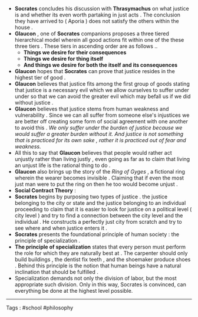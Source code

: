 - **Socrates** concludes his discussion with **Thrasymachus** on what justice is and whether its even worth partaking in just acts . The conclusion they have arrived to ( Aporia ) does not satisfy the others within the house . 
- **Glaucon** , one of **Socrates** companions proposes a three tiered hierarchical model wherein all good actions fit within one of the these three tiers . These tiers in ascending order are as follows .. 
	- **Things we desire for their consequences** 
	- **Things we desire for thing itself**
	- **And things we desire for both the itself and its consequences**
- **Glaucon** hopes that **Socrates** can prove that justice resides in the highest tier of good . 
- **Glaucon** believes that justice fits among the first group of goods stating that justice is a necessary evil which we allow ourselves to suffer under under so that we can avoid the greater evil which may befall us if we did without justice . 
- **Glaucon** believes that justice stems from human weakness and vulnerability . Since we can all suffer from someone else's injustices we are better off creating some form of social agreement with one another to avoid this . *We only suffer under the burden of justice because we would suffer a greater burden without it. And justice is not something that is practiced for its own sake , rather it is practiced out of fear and weakness.*  
- All this to say that **Glaucon** believes that people would rather act unjustly rather than living justly , even going as far as to claim that living an unjust life is the rational thing to do . 
- **Glaucon** also brings up the story of the *Ring of Gyges* , a fictional ring wherein the wearer becomes invisible . Claiming that if even the most just man were to put the ring on then he too would become unjust . 
- **Social Contract Theory** : 
- **Socrates** begins by purposing two types of justice . the justice belonging to the city or state and the justice belonging to an individual proceeding to claim that it is easier to look for justice on a political level ( city level ) and try to find a connection between the city level and the individual . He constructs a perfectly just city from scratch and try to see where and when justice enters it  .
- **Socrates** presents the foundational principle of human society : the principle of specialization . 
- **The principle of specialization** states that every person must perform the role for which they are naturally best at . The carpenter should only build buildings , the dentist fix teeth , and the shoemaker produce shoes . Behind this principle is the notion that human beings have a natural inclination that should be fulfilled  . 
- Specialization demands not only the division of labor, but the most appropriate such division. Only in this way, Socrates is convinced, can everything be done at the highest level possible.
____
Tags : #school #philosophy